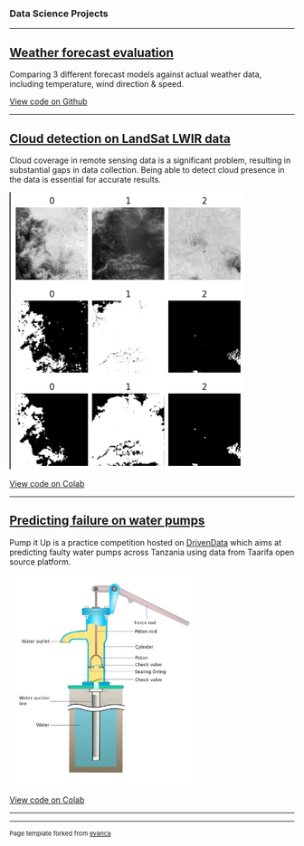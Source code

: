 ### Data Science Projects

---

## [Weather forecast evaluation](/weather_forecast_evaluation_report)

Comparing 3 different forecast models against actual weather data, including temperature, wind direction & speed.

[View code on Github](https://github.com/ElliDimo/weather_forecast_evaluation/tree/main)

---

## [Cloud detection on LandSat LWIR data](/sample_page) 

Cloud coverage in remote sensing data is a significant problem, resulting in substantial gaps in data collection. 
Being able to detect cloud presence in the data is essential for accurate results.

<img src="images/cloud_detection.jpg?raw=true"/>

[View code on Colab](https://colab.research.google.com/drive/1r0UqwHqao5ZtQj2nI5-pG8sWd-zNhkeQ)

---

## [Predicting failure on water pumps](/pdf/sample_presentation.pdf)

Pump it Up is a practice competition hosted on [DrivenData](https://www.drivendata.org/competitions/7/pump-it-up-data-mining-the-water-table/page/23/) 
which aims at predicting faulty water pumps across Tanzania using data from Taarifa open source platform.

<img src="images/water_pump.jpg?raw=true"/>

[View code on Colab](https://colab.research.google.com/drive/1bFk4JMhGPUOF2gwgHQ20zuOZW6GeDIcC#scrollTo=wobnORBNnc37)

---


[//]: # (## Operational Research)

[//]: # ()
[//]: # ([Employee Scheduling]&#40;/sample_page&#41;)

[//]: # ()
[//]: # (An employee shift allocation solution, according to provided capacity and given constraints. )

[//]: # ()
[//]: # ([View code on Github]&#40;https://colab.research.google.com/drive/1bFk4JMhGPUOF2gwgHQ20zuOZW6GeDIcC#scrollTo=wobnORBNnc37&#41;)

---
<p style="font-size:11px">Page template forked from <a href="https://github.com/evanca/quick-portfolio">evanca</a></p>
<!-- Remove above link if you don't want to attibute -->
